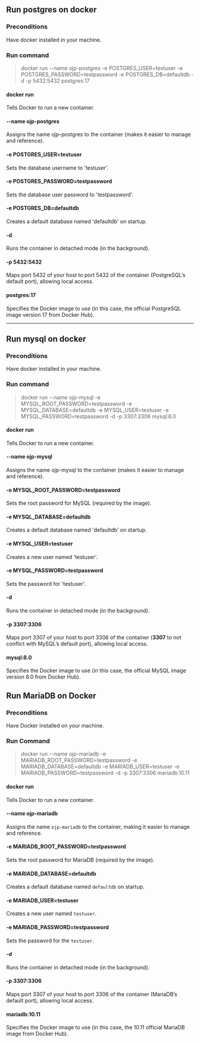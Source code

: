 ## Run postgres on docker

### Preconditions
Have docker installed in your machine.

### Run command

> docker run --name ojp-postgres -e POSTGRES_USER=testuser -e POSTGRES_PASSWORD=testpassword -e POSTGRES_DB=defaultdb -d -p 5432:5432 postgres:17 

#### docker run
Tells Docker to run a new container.

#### --name ojp-postgres
Assigns the name ojp-postgres to the container (makes it easier to manage and reference).

#### -e POSTGRES_USER=testuser
Sets the database username to 'testuser'.

#### -e POSTGRES_PASSWORD=testpassword
Sets the database user password to 'testpassword'.

#### -e POSTGRES_DB=defaultdb
Creates a default database named 'defaultdb' on startup.

#### -d
Runs the container in detached mode (in the background).

#### -p 5432:5432
Maps port 5432 of your host to port 5432 of the container (PostgreSQL’s default port), allowing local access.

#### postgres:17
Specifies the Docker image to use (in this case, the official PostgreSQL image version 17 from Docker Hub).

---

## Run mysql on docker

### Preconditions
Have docker installed in your machine.

### Run command

> docker run --name ojp-mysql -e MYSQL_ROOT_PASSWORD=testpassword -e MYSQL_DATABASE=defaultdb -e MYSQL_USER=testuser -e MYSQL_PASSWORD=testpassword -d -p 3307:3306 mysql:8.0

#### docker run
Tells Docker to run a new container.

#### --name ojp-mysql
Assigns the name ojp-mysql to the container (makes it easier to manage and reference).

#### -e MYSQL_ROOT_PASSWORD=testpassword
Sets the root password for MySQL (required by the image).

#### -e MYSQL_DATABASE=defaultdb
Creates a default database named 'defaultdb' on startup.

#### -e MYSQL_USER=testuser
Creates a new user named 'testuser'.

#### -e MYSQL_PASSWORD=testpassword
Sets the password for 'testuser'.

#### -d
Runs the container in detached mode (in the background).

#### -p 3307:3306
Maps port 3307 of your host to port 3306 of the container (**3307** to not conflict with MySQL’s default port), allowing local access.

#### mysql:8.0
Specifies the Docker image to use (in this case, the official MySQL image version 8.0 from Docker Hub).


## Run MariaDB on Docker

### Preconditions
Have Docker installed on your machine.

### Run Command

> docker run --name ojp-mariadb -e MARIADB_ROOT_PASSWORD=testpassword -e MARIADB_DATABASE=defaultdb -e MARIADB_USER=testuser -e MARIADB_PASSWORD=testpassword -d -p 3307:3306 mariadb:10.11

#### docker run
Tells Docker to run a new container.

#### --name ojp-mariadb
Assigns the name `ojp-mariadb` to the container, making it easier to manage and reference.

#### -e MARIADB_ROOT_PASSWORD=testpassword
Sets the root password for MariaDB (required by the image).

#### -e MARIADB_DATABASE=defaultdb
Creates a default database named `defaultdb` on startup.

#### -e MARIADB_USER=testuser
Creates a new user named `testuser`.

#### -e MARIADB_PASSWORD=testpassword
Sets the password for the `testuser`.

#### -d
Runs the container in detached mode (in the background).

#### -p 3307:3306
Maps port 3307 of your host to port 3306 of the container (MariaDB’s default port), allowing local access.

#### mariadb:10.11
Specifies the Docker image to use (in this case, the 10.11 official MariaDB image from Docker Hub).
